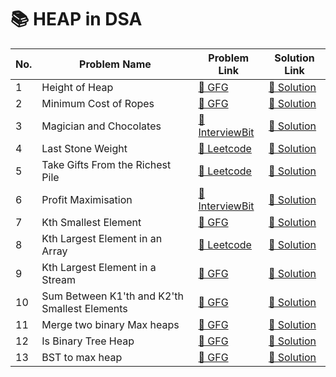 # 📚 HEAP in DSA

| No. | Problem Name                                              | Problem Link                                                                                                                           | Solution Link     |
|-----|-----------------------------------------------------------|----------------------------------------------------------------------------------------------------------------------------------------|-------------------|
| 1   | Height of Heap                                            | [🔗 GFG](https://www.geeksforgeeks.org/problems/height-of-heap5025/1?page=1&difficulty%5B%5D=-1&category%5B%5D=Heap&sortBy=submissions) | [🔗 Solution](https://github.com/abhishek0112cs221008/Heap/blob/e20157b9da34e70cb76a2bf98b251acf4b497371/HeightOfHeap.java)   |
| 2   | Minimum Cost of Ropes                                     | [🔗 GFG](https://www.geeksforgeeks.org/problems/minimum-cost-of-ropes-1587115620/1?page=1&difficulty)                                  | [🔗 Solution](#)   |
| 3   | Magician and Chocolates                                   | [🔗 InterviewBit](https://www.interviewbit.com/problems/magician-and-chocolates/)                                                      | [🔗 Solution](#)   |
| 4   | Last Stone Weight                                         | [🔗 Leetcode](https://leetcode.com/problems/last-stone-weight/description/)                                                            | [🔗 Solution](#)   |
| 5   | Take Gifts From the Richest Pile                          | [🔗 Leetcode](https://leetcode.com/problems/take-gifts-from-the-richest-pile/description/)                                             | [🔗 Solution](#)   |
| 6   | Profit Maximisation                                       | [🔗 InterviewBit](https://www.interviewbit.com/problems/profit-maximisation/)                                                          | [🔗 Solution](#)   |
| 7   | Kth Smallest Element                                      | [🔗 GFG](https://www.geeksforgeeks.org/problems/kth-smallest-element5635/1?itm_source=geeksforgeeks&itm_medium=article&itm_campaign=bottom_sticky_on_article) | [🔗 Solution](#)   |
| 8   | Kth Largest Element in an Array                           | [🔗 Leetcode](https://leetcode.com/problems/kth-largest-element-in-an-array/description/)                                              | [🔗 Solution](#)   |
| 9   | Kth Largest Element in a Stream                           | [🔗 GFG](https://www.geeksforgeeks.org/problems/kth-largest-element-in-a-stream2220/1?page=1&difficulty%5B%5D=1&category%5B%5D=Heap&sortBy=submissions) | [🔗 Solution](#)   |
| 10  | Sum Between K1'th and K2'th Smallest Elements             | [🔗 GFG](https://www.geeksforgeeks.org/problems/sum-of-elements-between-k1th-and-k2th-smallest-elements3133/1?page=1&difficulty%5B%5D=0&category%5B%5D=Heap&sortBy=submissions) | [🔗 Solution](#)   |
| 11  | Merge two binary Max heaps             | [🔗 GFG]([https://www.geeksforgeeks.org/problems/sum-of-elements-between-k1th-and-k2th-smallest-elements3133/1?page=1&difficulty%5B%5D=0&category%5B%5D=Heap&sortBy=submissions](https://www.geeksforgeeks.org/problems/merge-two-binary-max-heap0144/1?page=1&difficulty%5B%5D=0&category%5B%5D=Heap&sortBy=submissions)) | [🔗 Solution](https://github.com/abhishek0112cs221008/Heap/blob/main/MergeTwoBinaryTree.java)   |
| 12  | Is Binary Tree Heap             | [🔗 GFG]([[https://www.geeksforgeeks.org/problems/sum-of-elements-between-k1th-and-k2th-smallest-elements3133/1?page=1&difficulty%5B%5D=0&category%5B%5D=Heap&sortBy=submissions](https://www.geeksforgeeks.org/problems/merge-two-binary-max-heap0144/1?page=1&difficulty%5B%5D=0&category%5B%5D=Heap&sortBy=submissions)](https://www.geeksforgeeks.org/problems/is-binary-tree-heap/1?page=1&difficulty%5B%5D=1&category%5B%5D=Heap&sortBy=submissions)) | [🔗 Solution](https://github.com/abhishek0112cs221008/Heap/blob/main/IsBinaryTreeHeap.java)   |
| 13  | BST to max heap             | [🔗 GFG]([[[https://www.geeksforgeeks.org/problems/sum-of-elements-between-k1th-and-k2th-smallest-elements3133/1?page=1&difficulty%5B%5D=0&category%5B%5D=Heap&sortBy=submissions](https://www.geeksforgeeks.org/problems/merge-two-binary-max-heap0144/1?page=1&difficulty%5B%5D=0&category%5B%5D=Heap&sortBy=submissions)](https://www.geeksforgeeks.org/problems/is-binary-tree-heap/1?page=1&difficulty%5B%5D=1&category%5B%5D=Heap&sortBy=submissions)](https://www.geeksforgeeks.org/problems/bst-to-max-heap/1?page=1&difficulty%5B%5D=1&category%5B%5D=Heap&sortBy=submissions)) | [🔗 Solution](https://github.com/abhishek0112cs221008/Heap/blob/main/BST_to_Max.java)   |
